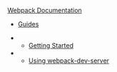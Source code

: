 [Webpack Documentation](https://webpack.js.org/concepts/)

- [Guides](https://webpack.js.org/guides/)

- - [Getting Started](https://webpack.js.org/guides/getting-started/)

- - [Using webpack-dev-server](https://webpack.js.org/guides/development/#using-webpack-dev-server)
